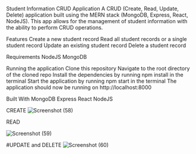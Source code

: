 Student Information CRUD Application
A CRUD (Create, Read, Update, Delete) application built using the MERN stack (MongoDB, Express, React, NodeJS). This app allows for the management of student information with the ability to perform CRUD operations.

Features
Create a new student record
Read all student records or a single student record
Update an existing student record
Delete a student record


Requirements
NodeJS
MongoDB

Running the application
Clone this repository
Navigate to the root directory of the cloned repo
Install the dependencies by running npm install in the terminal
Start the application by running npm start in the terminal
The application should now be running on http://localhost:8000

Built With
MongoDB
Express
React
NodeJS


CREATE
![Screenshot (58)](https://user-images.githubusercontent.com/112555787/215352880-bbff7b36-81f1-4fc2-ad96-56f4154c2e24.png)

READ

![Screenshot (59)](https://user-images.githubusercontent.com/112555787/215352911-43d71ded-f2da-46ec-9552-a6cd8edea40d.png)

#UPDATE and DELETE ![Screenshot (60)](https://user-images.githubusercontent.com/112555787/215352995-dd7894ed-ccfa-48fb-bcde-e1c4726e73d6.png)


